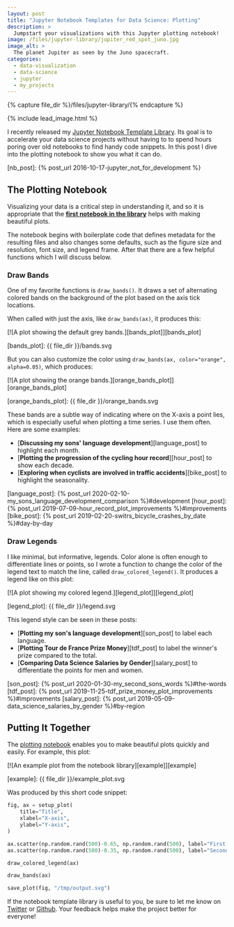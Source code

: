 ```yaml
---
layout: post
title: "Jupyter Notebook Templates for Data Science: Plotting"
description: >
  Jumpstart your visualizations with this Jupyter plotting notebook!
image: /files/jupyter-library/jupiter_red_spot_juno.jpg
image_alt: >
  The planet Jupiter as seen by the Juno spacecraft.
categories: 
  - data-visualization
  - data-science
  - jupyter
  - my_projects
---
```


{% capture file_dir %}/files/jupyter-library/{% endcapture %}

{% include lead_image.html %}

I recently released my [Jupyter Notebook Template Library][library]. Its goal
is to accelerate your data science projects without having to to spend hours
poring over old notebooks to find handy code snippets. In this post I dive
into the plotting notebook to show you what it can do.

[library]: https://github.com/agude/Jupyter-Notebook-Template-Library

[nb_post]: {% post_url 2016-10-17-jupyter_not_for_development %}

## The Plotting Notebook

Visualizing your data is a critical step in understanding it, and so it is
appropriate that the [**first notebook in the library**][plotting_nb] helps
with making beautiful plots.

[plotting_nb]: https://github.com/agude/Jupyter-Notebook-Template-Library/blob/d6cda39c388154cb8f4073e669efff109c743a99/notebooks/basic-plotting-template.ipynb

The notebook begins with boilerplate code that defines metadata for the
resulting files and also changes some defaults, such as the figure size and
resolution, font size, and legend frame. After that there are a few helpful
functions which I will discuss below.

### Draw Bands

One of my favorite functions is `draw_bands()`. It draws a set of alternating colored
bands on the background of the plot based on the axis tick locations.

When called with just the axis, like `draw_bands(ax)`, it produces this:

[![A plot showing the default grey bands.][bands_plot]][bands_plot]

[bands_plot]: {{ file_dir }}/bands.svg

But you can also customize the color using `draw_bands(ax, color="orange",
alpha=0.05)`, which produces:

[![A plot showing the orange bands.][orange_bands_plot]][orange_bands_plot]

[orange_bands_plot]: {{ file_dir }}/orange_bands.svg

These bands are a subtle way of indicating where on the X-axis a point lies,
which is especially useful when plotting a time series. I use them often. Here
are some examples:

- [**Discussing my sons' language development**][language_post] to highlight each month.
- [**Plotting the progression of the cycling hour record**][hour_post] to show each decade.  
- [**Exploring when cyclists are involved in traffic accidents**][bike_post] to highlight the seasonality.

[language_post]: {% post_url 2020-02-10-my_sons_language_development_comparison %}#development
[hour_post]: {% post_url 2019-07-09-hour_record_plot_improvements %}#improvements
[bike_post]: {% post_url 2019-02-20-switrs_bicycle_crashes_by_date %}#day-by-day

### Draw Legends

I like minimal, but informative, legends. Color alone is often enough to
differentiate lines or points, so I wrote a function to change the color of
the legend text to match the line, called `draw_colored_legend()`. It produces
a legend like on this plot:

[![A plot showing my colored legend.][legend_plot]][legend_plot]

[legend_plot]: {{ file_dir }}/legend.svg

This legend style can be seen in these posts:

- [**Plotting my son's language development**][son_post] to label each language.
- [**Plotting Tour de France Prize Money**][tdf_post] to label the winner's prize compared to the total.
- [**Comparing Data Science Salaries by Gender**][salary_post] to differentiate the points for men and women.

[son_post]: {% post_url 2020-01-30-my_second_sons_words %}#the-words
[tdf_post]: {% post_url 2019-11-25-tdf_prize_money_plot_improvements %}#improvements
[salary_post]: {% post_url 2019-05-09-data_science_salaries_by_gender %}#by-region

## Putting It Together

The [plotting notebook][plotting_nb] enables you to make beautiful plots
quickly and easily. For example, this plot:

[![An example plot from the notebook library][example]][example]

[example]: {{ file_dir }}/example_plot.svg

Was produced by this short code snippet:

```python
fig, ax = setup_plot(
    title="Title",
    xlabel="X-axis",
    ylabel="Y-axis",
)

ax.scatter(np.random.rand(500)-0.65, np.random.rand(500), label="First dataset")
ax.scatter(np.random.rand(500)-0.35, np.random.rand(500), label="Second dataset")

draw_colored_legend(ax)

draw_bands(ax)

save_plot(fig, "/tmp/output.svg")
```

If the notebook template library is useful to you, be sure to let me know on
[Twitter][twit] or [Github][github]. Your feedback helps make the project
better for everyone!

[twit]: https://twitter.com/alex_gude/
[github]: https://github.com/agude/Jupyter-Notebook-Template-Library/issues
